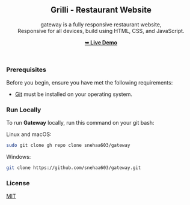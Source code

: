 <div align="center">


  <br />
  <br />

  <h2 align="center">Grilli - Restaurant Website</h2>

gateway is a fully responsive restaurant website, <br />Responsive for all devices, build using HTML, CSS, and JavaScript.

<a href="https://snehaa603.github.io/gateway/"><strong>➥ Live Demo</strong></a>

</div>

<br />

### Prerequisites

Before you begin, ensure you have met the following requirements:

- [Git](https://git-scm.com/downloads "Download Git") must be installed on your operating system.

### Run Locally

To run **Gateway** locally, run this command on your git bash:

Linux and macOS:

```bash
sudo git clone gh repo clone snehaa603/gateway
```

Windows:

```bash
git clone https://github.com/snehaa603/gateway.git
```

### License

[MIT](https://choosealicense.com/licenses/mit/)

